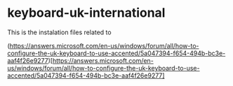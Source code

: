 # keyboard-uk-international

This is the instalation files related to 

(https://answers.microsoft.com/en-us/windows/forum/all/how-to-configure-the-uk-keyboard-to-use-accented/5a047394-f654-494b-bc3e-aaf4f26e9277)[https://answers.microsoft.com/en-us/windows/forum/all/how-to-configure-the-uk-keyboard-to-use-accented/5a047394-f654-494b-bc3e-aaf4f26e9277]


